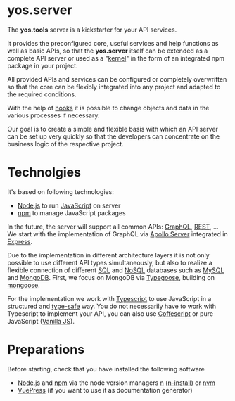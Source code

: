 # yos.server
The **yos.tools** server is a kickstarter for your API services.

It provides the preconfigured core, useful services and help functions as well as basic APIs, so that the **yos.server** itself can be extended as a complete API server or used as a "[kernel](https://en.wikipedia.org/wiki/Kernel_(operating_system))" in the form of an integrated npm package in your project.

All provided APIs and services can be configured or completely overwritten so that the core can be flexibly integrated into any project and adapted to the required conditions.

With the help of [hooks](https://en.wikipedia.org/wiki/Hooking) it is possible to change objects and data in the various processes if necessary.

Our goal is to create a simple and flexible basis with which an API server can be set up very quickly so that the developers can concentrate on the business logic of the respective project.

# Technolgies
It's based on following technologies:
- [Node.js](https://nodejs.org) to run [JavaScript](https://en.wikipedia.org/wiki/JavaScript) on server
- [npm](https://www.npmjs.com) to manage JavaScript packages

In the future, the server will support all common APIs: [GraphQL](https://graphql.org), [REST](https://en.wikipedia.org/wiki/Representational_state_transfer), ... We start with the implementation of GraphQL via [Apollo Server](https://www.apollographql.com/server) integrated in [Express](http://expressjs.com).

Due to the implementation in different architecture layers it is not only possible to use different API types simultaneously, but also to realize a flexible connection of different [SQL](https://en.wikipedia.org/wiki/SQL) and [NoSQL](https://en.wikipedia.org/wiki/NoSQL) databases such as [MySQL](https://www.mysql.com/) and [MongoDB](https://www.mongodb.com/what-is-mongodb). First, we focus on MongoDB via [Typegoose](https://github.com/szokodiakos/typegoose), building on [mongoose](http://mongoosejs.com).

For the implementation we work with [Typescript](https://www.typescriptlang.org/) to use JavaScript in a structured and [type-safe](https://en.wikipedia.org/wiki/Type_safety) way. You do not necessarily have to work with Typescript to implement your API, you can also use [Coffescript](https://coffeescript.org) or pure JavaScript ([Vanilla JS](http://vanilla-js.com/)).

# Preparations
Before starting, check that you have installed the following software
- [Node.js](https://nodejs.org) and [npm](https://www.npmjs.com) via the node version managers [n](https://github.com/mklement0/n-install) ([n-install](https://github.com/mklement0/n-install)) or [nvm](https://github.com/creationix/nvm)
- [VuePress](https://vuepress.vuejs.org/guide/getting-started.html) (if you want to use it as documentation generator)